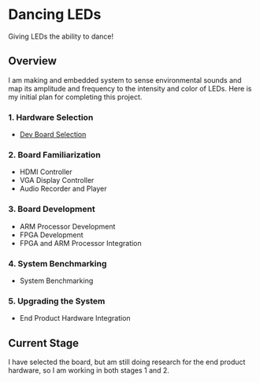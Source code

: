 # Dancing LEDs
Giving LEDs the ability to dance!

## Overview
I am making and embedded system to sense environmental sounds and map its amplitude and frequency to the intensity and color of LEDs. Here is my initial plan for completing this project.

### 1. Hardware Selection
- [Dev Board Selection](Progress/Hardware-Selection/Development-Boards.md)

### 2. Board Familiarization
- HDMI Controller
- VGA Display Controller
- Audio Recorder and Player

### 3. Board Development
- ARM Processor Development
- FPGA Development
- FPGA and ARM Processor Integration

### 4. System Benchmarking
- System Benchmarking

### 5. Upgrading the System
- End Product Hardware Integration

## Current Stage
I have selected the board, but am still doing research for the end product hardware, so I am working in both stages 1 and 2.
